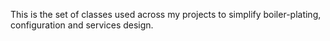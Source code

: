 This is the set of classes used across my projects to simplify boiler-plating, configuration and services design.